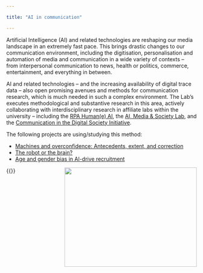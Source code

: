 ```yaml
---

title: "AI in communication"

---
```



Artificial Intelligence (AI) and related technologies are reshaping our media landscape in an extremely fast pace. This brings drastic changes to our communication environment, including the digitisation, personalisation and automation of media and communication in a wide variety of contexts – from interpersonal communication to news, health or politics, commerce, entertainment, and everything in between.

AI and related technologies – and the increasing availability of digital trace data – also open promising avenues and methods for communication research, which is much needed in such a complex environment. The Lab’s executes methodological and substantive research in this area, actively collaborating with interdisciplinary research in affiliate labs within the university – including the [RPA Human(e) AI](https://humane-ai.nl/), the [AI, Media & Society Lab](https://www.aim4dem.nl/), and the [Communication in the Digital Society Initiative](https://www.uva.nl/en/about-the-uva/organisation/faculties/faculty-of-social-and-behavioural-sciences/communication-in-the-digital-society/communication-in-the-digital-society.html).


The following projects are using/studying this method:


- [Machines and overconfidence: Antecedents, extent, and correction](https://digicomlab.github.io/seedfunding/3_2022_shaikh/)
- [The robot or the brain?](https://digicomlab.github.io/seedfunding/3_2022_lock/)
- [Age and gender bias in AI-drive recruitment](https://digicomlab.github.io/seedfunding/4_2021_kroon/)


{{<img style="float: right;" width="350" height="262" src="https://digicomlab.github.io/profile_pic/ai.jpg">}}

